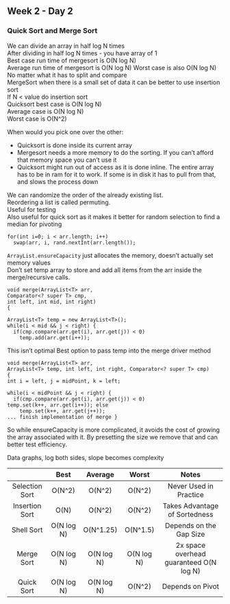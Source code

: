 ## Week 2 - Day 2
### Quick Sort and Merge Sort
We can divide an array in half log N times  
After dividing in half log N times - you have array of 1  
Best case run time of mergesort is O(N log N)  
Average run time of mergesort is O(N log N) 
Worst case is also O(N log N)  
No matter what it has to split and compare  
MergeSort when there is a small set of data it can be better to use insertion sort  
If N < value do insertion sort  
Quicksort best case is O(N log N)  
Average case is O(N log N)  
Worst case is O(N^2)  

When would you pick one over the other:  

* Quicksort is done inside its current array
* Mergesort needs a more memory to do the sorting. If you can’t afford that memory space you can’t use it
* Quicksort might run out of access as it is done inline. The entire array has to be in ram for it to work. If some is in disk it has to pull from that, and slows the process down

We can randomize the order of the already existing list.  
Reordering a list is called permuting.  
Useful for testing  
Also useful for quick sort as it makes it better for random selection to find a median for pivoting  

```
for(int i=0; i < arr.length; i++)
  swap(arr, i, rand.nextInt(arr.length());
```

```ArrayList.ensureCapacity``` just allocates the memory, doesn’t actually set memory values  
Don’t set temp array to store and add all items from the arr inside the merge/recursive calls. 

```
void merge(ArrayList<T> arr,
Comparator<? super T> cmp,
int left, int mid, int right)
{

ArrayList<T> temp = new ArrayList<T>();
while(i < mid && j < right) {
  if(cmp.compare(arr.get(i), arr.get(j)) < 0)
    temp.add(arr.get(i++)); 
```

This isn’t optimal
Best option to pass temp into the merge driver method

```
void merge(ArrayList<T> arr,
ArrayList<T> temp, int left, int right, Comparator<? super T> cmp)
{
int i = left, j = midPoint, k = left;

while(i < midPoint && j < right) {
  if(cmp.compare(arr.get(i), arr.get(j)) < 0)
temp.set(k++, arr.get(i++)); else
    temp.set(k++, arr.get(j++));
... finish implementation of merge }
```
So while ensureCapacity is more complicated, it avoids the cost of growing the array associated with it. By presetting the size we remove that and can better test efficiency. 

Data graphs, log both sides, slope becomes complexity

|                |    Best    |   Average  |    Worst   |                   Notes                  |
|:--------------:|:----------:|:----------:|:----------:|:----------------------------------------:|
| Selection Sort |   O(N^2)   |   O(N^2)   |   O(N^2)   |          Never Used in Practice          |
| Insertion Sort |    O(N)    |   O(N^2)   |   O(N^2)   |       Takes Advantage of Sortedness      |
|   Shell Sort   | O(N log N) |  O(N^1.25) |  O(N^1.5)  |          Depends on the Gap Size         |
|   Merge Sort   | O(N log N) | O(N log N) | O(N log N) | 2x space overhead  guaranteed O(N log N) |
|   Quick Sort   | O(N log N) | O(N log N) |   O(N^2)   |             Depends on Pivot             |